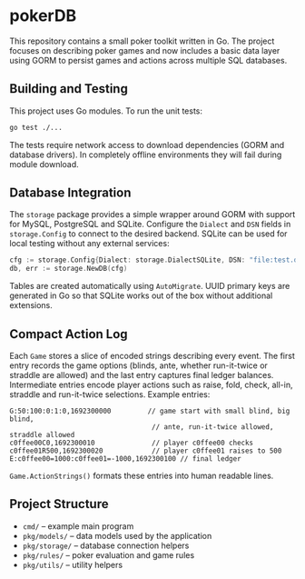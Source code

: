 # pokerDB

This repository contains a small poker toolkit written in Go. The project focuses on describing poker games and now includes a basic data layer using GORM to persist games and actions across multiple SQL databases.

## Building and Testing

This project uses Go modules. To run the unit tests:

```bash
go test ./...
```

The tests require network access to download dependencies (GORM and database drivers). In completely offline environments they will fail during module download.

## Database Integration

The `storage` package provides a simple wrapper around GORM with support for MySQL, PostgreSQL and SQLite. Configure the `Dialect` and `DSN` fields in `storage.Config` to connect to the desired backend. SQLite can be used for local testing without any external services:

```go
cfg := storage.Config{Dialect: storage.DialectSQLite, DSN: "file:test.db?cache=shared&mode=memory"}
db, err := storage.NewDB(cfg)
```

Tables are created automatically using `AutoMigrate`. UUID primary keys are generated in Go so that SQLite works out of the box without additional extensions.

## Compact Action Log

Each `Game` stores a slice of encoded strings describing every event. The first
entry records the game options (blinds, ante, whether run-it-twice or straddle
are allowed) and the last entry captures final ledger balances. Intermediate
entries encode player actions such as raise, fold, check, all-in, straddle and
run-it-twice selections. Example entries:

```
G:50:100:0:1:0,1692300000         // game start with small blind, big blind,
                                   // ante, run-it-twice allowed, straddle allowed
c0ffee00C0,1692300010              // player c0ffee00 checks
c0ffee01R500,1692300020            // player c0ffee01 raises to 500
E:c0ffee00=1000:c0ffee01=-1000,1692300100 // final ledger
```

`Game.ActionStrings()` formats these entries into human readable lines.

## Project Structure

- `cmd/` – example main program
- `pkg/models/` – data models used by the application
- `pkg/storage/` – database connection helpers
- `pkg/rules/` – poker evaluation and game rules
- `pkg/utils/` – utility helpers


